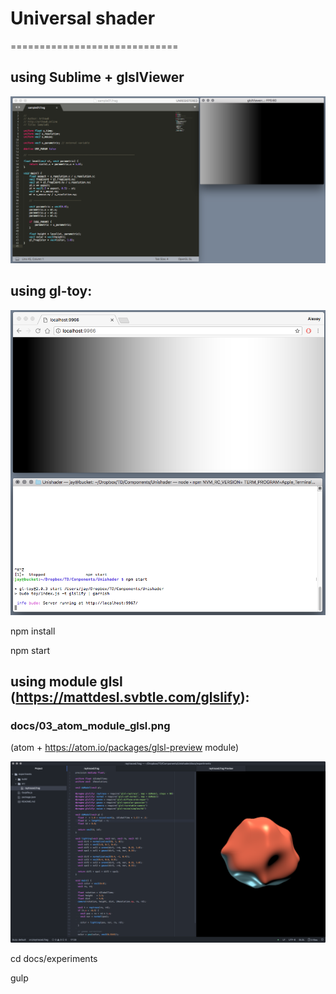 
# Universal shader
=============================

## using Sublime + glslViewer


![image](https://raw.githubusercontent.com/alexeyroudenko/unishader/master/docs/01_glslViewer.png)

## using gl-toy:

![image](https://raw.githubusercontent.com/alexeyroudenko/unishader/master/docs/02_www.png)


npm install

npm start

## using module glsl (https://mattdesl.svbtle.com/glslify):
### docs/03_atom_module_glsl.png 

(atom + https://atom.io/packages/glsl-preview module)

![image](https://raw.githubusercontent.com/alexeyroudenko/unishader/master/docs/03_atom_module_glsl.png)

cd docs/experiments

gulp
